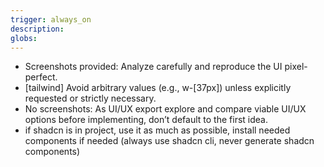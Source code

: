 ```yaml
---
trigger: always_on
description: 
globs: 
---
```


- Screenshots provided: Analyze carefully and reproduce the UI pixel-perfect.
- [tailwind] Avoid arbitrary values (e.g., w-[37px]) unless explicitly requested or strictly necessary.
- No screenshots: As UI/UX export explore and compare viable UI/UX options before implementing, don’t default to the
  first idea.
- if shadcn is in project, use it as much as possible, install needed components if needed (always use shadcn cli, never
  generate shadcn components)